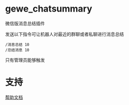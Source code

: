 # gewe_chatsummary

微信版消息总结插件

发送以下指令可让机器人对最近的群聊或者私聊进行消息总结

```shell
/消息总结 10
/总结消息 10
```

只有管理员能够触发

# 支持

[帮助文档](https://astrbot.app)
